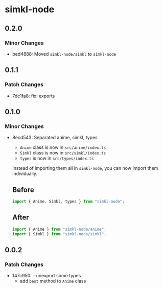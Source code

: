 # simkl-node

## 0.2.0

### Minor Changes

- bed4888: Moved `simkl-node/simkl` to `simkl-node`

## 0.1.1

### Patch Changes

- 7dc1fa8: fix: exports

## 0.1.0

### Minor Changes

- 8ecd543: Separated anime, simkl, types

  - `Anime` class is now in `src/anime/index.ts`
  - `Simkl` class is now in `src/simkl/index.ts`
  - `types` is now in `src/types/index.ts`

  Instead of importing them all in `simkl-node`, you can now import them individually.

  ## Before

  ```ts
  import { Anime, Simkl, types } from "simkl-node";
  ```

  ## After

  ```ts
  import { Anime } from "simkl-node/anime";
  import { Simkl } from "simkl-node/simkl";
  ```

## 0.0.2

### Patch Changes

- 147c950: - unexport some types
  - add `best` method to `Anime` class
